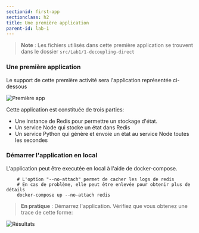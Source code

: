 ```yaml
---
sectionid: first-app
sectionclass: h2
title: Une première application
parent-id: lab-1
---
```


> **Note** : Les fichiers utilisés dans cette première application se trouvent dans le dossier `src/Lab1/1-decoupling-direct`

### Une première application

Le support de cette première activité sera l'application représentée ci-dessous

![Première app](/media/lab1/first-app-vanilla.png)

Cette application est constituée de trois parties:

- Une instance de Redis pour permettre un stockage d'état.
- Un service Node qui stocke un état dans Redis
- Un service Python qui génère et envoie un état au service Node toutes les secondes

### Démarrer l'application en local

L'application peut être executée en local à l'aide de docker-compose.

```shell
    # L'option "--no-attach" permet de cacher les logs de redis
    # En cas de problème, elle peut être enlevée pour obtenir plus de détails
    docker-compose up --no-attach redis
```

> **En pratique** : Démarrez l'application. Vérifiez que vous obtenez une trace de cette forme:

![Résultats](/media/lab1/first-app-vanilla-result.png)

